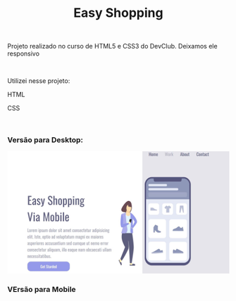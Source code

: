 <h1 align="center">Easy Shopping</h1>
<br>
<p>Projeto realizado no curso de HTML5 e CSS3 do DevClub. Deixamos ele responsivo</p>
<br>
<p>Utilizei nesse projeto:</p>
<p>HTML</p>
<p>CSS</p>
<br>
<h3>Versão para Desktop:</h3>
<img src="https://github.com/RafaelSPro/Projeto/blob/main/Imagens/easy-shoppingpc.JPG?raw=true"/>
<br>
<h3>VErsão para Mobile</h3>

